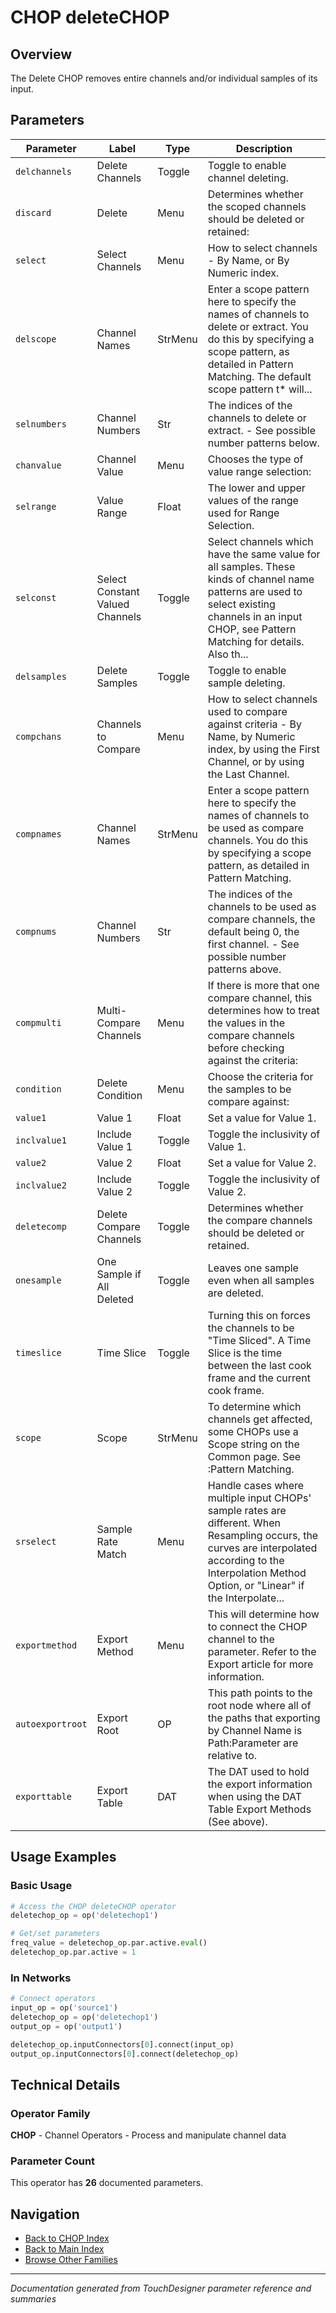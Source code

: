 # CHOP deleteCHOP

## Overview

The Delete CHOP removes entire channels and/or individual samples of its input.

## Parameters

| Parameter | Label | Type | Description |
|-----------|-------|------|-------------|
| `delchannels` | Delete Channels | Toggle | Toggle to enable channel deleting. |
| `discard` | Delete | Menu | Determines whether the scoped channels should be deleted or retained: |
| `select` | Select Channels | Menu | How to select channels - By Name, or By Numeric index. |
| `delscope` | Channel Names | StrMenu | Enter a scope pattern here to specify the names of channels to delete or extract. You do this by specifying a scope pattern, as detailed in Pattern Matching.       The default scope pattern t* will... |
| `selnumbers` | Channel Numbers | Str | The indices of the channels to delete or extract. - See possible number patterns below. |
| `chanvalue` | Channel Value | Menu | Chooses the type of value range selection: |
| `selrange` | Value Range | Float | The lower and upper values of the range used for Range Selection. |
| `selconst` | Select Constant Valued Channels | Toggle | Select channels which have the same value for all samples. These kinds of channel name patterns are used to select existing channels in an input CHOP, see Pattern Matching for details.      Also th... |
| `delsamples` | Delete Samples | Toggle | Toggle to enable sample deleting. |
| `compchans` | Channels to Compare | Menu | How to select channels used to compare against criteria - By Name, by Numeric index, by using the First Channel, or by using the Last Channel. |
| `compnames` | Channel Names | StrMenu | Enter a scope pattern here to specify the names of channels to be used as compare channels. You do this by specifying a scope pattern, as detailed in Pattern Matching. |
| `compnums` | Channel Numbers | Str | The indices of the channels to be used as compare channels, the default being 0, the first channel. - See possible number patterns above. |
| `compmulti` | Multi-Compare Channels | Menu | If there is more that one compare channel, this determines how to treat the values in the compare channels before checking against the criteria: |
| `condition` | Delete Condition | Menu | Choose the criteria for the samples to be compare against: |
| `value1` | Value 1 | Float | Set a value for Value 1. |
| `inclvalue1` | Include Value 1 | Toggle | Toggle the inclusivity of Value 1. |
| `value2` | Value 2 | Float | Set a value for Value 2. |
| `inclvalue2` | Include Value 2 | Toggle | Toggle the inclusivity of Value 2. |
| `deletecomp` | Delete Compare Channels | Toggle | Determines whether the compare channels should be deleted or retained. |
| `onesample` | One Sample if All Deleted | Toggle | Leaves one sample even when all samples are deleted. |
| `timeslice` | Time Slice | Toggle | Turning this on forces the channels to be "Time Sliced".  A Time Slice is the time between the last cook frame and the current cook frame. |
| `scope` | Scope | StrMenu | To determine which channels get affected, some CHOPs use a Scope string on the Common page. See :Pattern Matching. |
| `srselect` | Sample Rate Match | Menu | Handle cases where multiple input CHOPs' sample rates are different. When Resampling occurs, the curves are interpolated according to the Interpolation Method Option, or "Linear" if the Interpolate... |
| `exportmethod` | Export Method | Menu | This will determine how to connect the CHOP channel to the parameter. Refer to the Export article for more information. |
| `autoexportroot` | Export Root | OP | This path points to the root node where all of the paths that exporting by Channel Name is Path:Parameter are relative to. |
| `exporttable` | Export Table | DAT | The DAT used to hold the export information when using the DAT Table Export Methods (See above). |

## Usage Examples

### Basic Usage

```python
# Access the CHOP deleteCHOP operator
deletechop_op = op('deletechop1')

# Get/set parameters
freq_value = deletechop_op.par.active.eval()
deletechop_op.par.active = 1
```

### In Networks

```python
# Connect operators
input_op = op('source1')
deletechop_op = op('deletechop1')
output_op = op('output1')

deletechop_op.inputConnectors[0].connect(input_op)
output_op.inputConnectors[0].connect(deletechop_op)
```

## Technical Details

### Operator Family

**CHOP** - Channel Operators - Process and manipulate channel data

### Parameter Count

This operator has **26** documented parameters.

## Navigation

- [Back to CHOP Index](../CHOP/CHOP_INDEX.md)
- [Back to Main Index](../OPERATORS_INDEX.md)
- [Browse Other Families](../OPERATORS_INDEX.md#quick-navigation)

---
*Documentation generated from TouchDesigner parameter reference and summaries*
